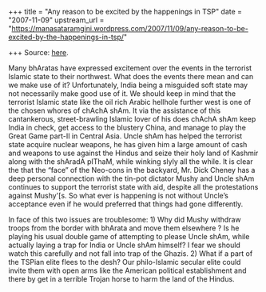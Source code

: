 +++
title = "Any reason to be excited by the happenings in TSP"
date = "2007-11-09"
upstream_url = "https://manasataramgini.wordpress.com/2007/11/09/any-reason-to-be-excited-by-the-happenings-in-tsp/"

+++
Source: [here](https://manasataramgini.wordpress.com/2007/11/09/any-reason-to-be-excited-by-the-happenings-in-tsp/).

Many bhAratas have expressed excitement over the events in the terrorist
Islamic state to their northwest. What does the events there mean and
can we make use of it? Unfortunately, India being a misguided soft state
may not necessarily make good use of it. We should keep in mind that the
terrorist Islamic state like the oil rich Arabic hellhole further west
is one of the chosen whores of chAchA shAm. It via the assistance of
this cantankerous, street-brawling Islamic lover of his does chAchA shAm
keep India in check, get access to the blustery China, and manage to
play the Great Game part-II in Central Asia. Uncle shAm has helped the
terrorist state acquire nuclear weapons, he has given him a large amount
of cash and weapons to use against the Hindus and seize their holy land
of Kashmir along with the shAradA pIThaM, while winking slyly all the
while. It is clear the that the “face” of the Neo-cons in the backyard,
Mr. Dick Cheney has a deep personal connection with the tin-pot dictator
Mushy and Uncle shAm continues to support the terrorist state with aid,
despite all the protestations against Mushy'\[s. So what ever is
happening is not without Uncle’s acceptance even if he would preferred
that things had gone differently.

In face of this two issues are troublesome: 1) Why did Mushy withdraw
troops from the border with bhArata and move them elsewhere ? Is he
playing his usual double game of attempting to please Uncle shAm, while
actually laying a trap for India or Uncle shAm himself? I fear we should
watch this carefully and not fall into trap of the Ghazis. 2) What if a
part of the TSPian elite flees to the desh? Our philo-Islamic secular
elite could invite them with open arms like the American political
establishment and there by get in a terrible Trojan horse to harm the
land of the Hindus.

